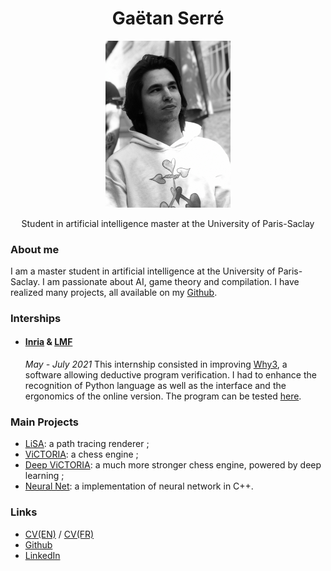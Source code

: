 <div style="text-align: center">
<h1>
  Gaëtan Serré
</h1>
<p>
<img src="assets/gaetan_serre.jpg" width=200 heigth=300>
</p>
<p>
Student in artificial intelligence master at  the University of Paris-Saclay
</p>
</div>




### About me
I am a master student in artificial intelligence at the University of Paris-Saclay.
I am passionate about AI, game theory and compilation. I have realized many projects, all available on my <a target="_blank" href="https://github.com/Plagiat01">Github</a>.


### Interships
+ #### <a  target="_blank" href="https://www.inria.fr/">Inria</a> \& <a  target="_blank" href="https://lmf.cnrs.fr/">LMF</a>
  *May - July 2021* 
  This internship consisted in improving <a  target="_blank" href="http://why3.lri.fr/">Why3</a>, a software allowing deductive program verification. I had to enhance the recognition of Python language as well as the interface and the ergonomics of the online version. The program can be tested <a target="_blank" href="http://why3.lri.fr/try/">here</a>.

### Main Projects
+ <a href="https://github.com/Plagiat01/LiSA" target="_blank">LiSA</a>: a path tracing renderer ;
+ <a href="https://github.com/Plagiat01/ViCTORIA" target="_blank">ViCTORIA</a>: a chess engine ;
+ <a href="https://github.com/Plagiat01/Deep-ViCTORIA" target="_blank">Deep ViCTORIA</a>: a much more stronger chess engine, powered by deep learning ;
+ <a href="https://github.com/Plagiat01/NeuralNet" target="_blank">Neural Net</a>: a implementation of neural network in C++.

### Links
+ <a target="_blank" href="https://Plagiat01.github.io/assets/EN/CV.pdf">CV(EN)</a> / <a target="_blank" href="https://Plagiat01.github.io/assets/CV/FR/CV.pdf">CV(FR)</a>
+ <a target="_blank" href="https://github.com/Plagiat01">Github</a>
+ <a target="_blank" href="https://www.linkedin.com/in/ga%C3%ABtan-serr%C3%A9-165974205/">LinkedIn</a>
